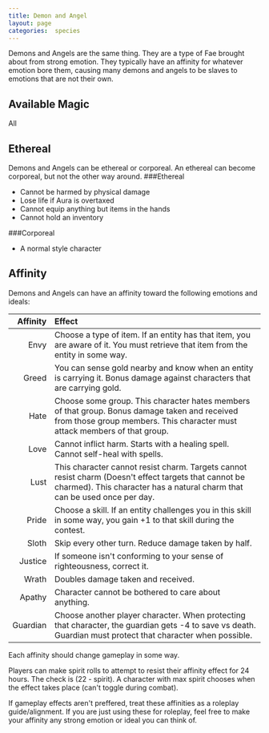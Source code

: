 ```yaml
---
title: Demon and Angel
layout: page
categories:  species
---
```

Demons and Angels are the same thing. They are a type of Fae brought about from strong emotion. They typically have an affinity for whatever emotion bore them, causing many demons and angels to be slaves to emotions that are not their own.

## Available Magic
All

## Ethereal
Demons and Angels can be ethereal or corporeal. An ethereal can become corporeal, but not the other way around.
###Ethereal
  - Cannot be harmed by physical damage
  - Lose life if Aura is overtaxed
  - Cannot equip anything but items in the hands
  - Cannot hold an inventory

###Corporeal
  - A normal style character

## Affinity
Demons and Angels can have an affinity toward the following emotions and ideals:


| Affinity | Effect |
| --:      |:--     |
|Envy      | Choose a type of item. If an entity has that item, you are aware of it. You must retrieve that item from the entity in some way.|
|Greed     | You can sense gold nearby and know when an entity is carrying it. Bonus damage against characters that are carrying gold. |
|Hate      | Choose some group. This character hates members of that group. Bonus damage taken and received from those group members. This character must attack members of that group.  |
|Love      | Cannot inflict harm. Starts with a healing spell. Cannot self-heal with spells. |
|Lust      | This character cannot resist charm. Targets cannot resist charm (Doesn't effect targets that cannot be charmed). This character has a natural charm that can be used once per day. |
|Pride     | Choose a skill. If an entity challenges you in this skill in some way, you gain +1 to that skill during the contest.  |
|Sloth     | Skip every other turn. Reduce damage taken by half.  |
|Justice   | If someone isn't conforming to your sense of righteousness, correct it. |
|Wrath     | Doubles damage taken and received. |
|Apathy    | Character cannot be bothered to care about anything.  |
|Guardian  | Choose another player character. When protecting that character, the guardian gets -4 to save vs death. Guardian must protect that character when possible.|


Each affinity should change gameplay in some way.

Players can make spirit rolls to attempt to resist their affinity effect for 24 hours. The check is (22 - spirit). A character with max spirit chooses when the effect takes place (can't toggle during combat).

If gameplay effects aren't preffered, treat these affinities as a roleplay guide/alignment. If you are just using these for roleplay, feel free to make your affinity any strong emotion or ideal you can think of.
